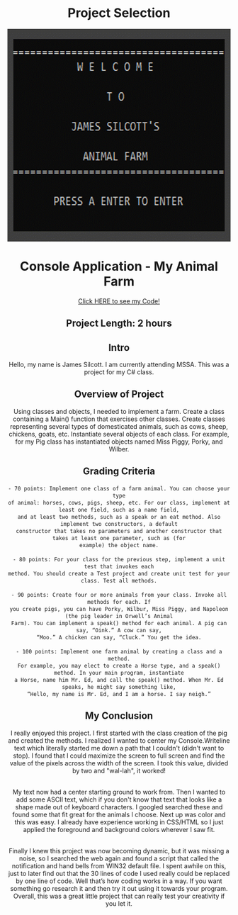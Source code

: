 <div align="center"> 

# Project Selection

<div align="center"><img align="Center" height="480px" width="600px" src="https://raw.githubusercontent.com/Silcott/PORTFOLIO-OF-PROJECTS/master/PROJECTS/AnimalFarm_CSharp/AnimalFarmGif.gif">

# Console Application - My Animal Farm

[Click HERE to see my Code!](https://github.com/Silcott/PORTFOLIO-OF-PROJECTS/blob/master/PROJECTS/AnimalFarm_CSharp/program04/Program.cs)

## Project Length: 2 hours

## Intro
Hello, my name is James Silcott.  I am currently attending MSSA.  This was a project for my C# class.  

## Overview of Project
Using classes and objects, I needed to implement a farm.  Create a class containing a Main() function that exercises other classes.  Create classes representing several types of domesticated animals, such as cows, sheep, chickens, goats, etc.  Instantiate several objects of each class.  For example, for my Pig class has instantiated objects named Miss Piggy, Porky, and Wilber.

## Grading Criteria
```
- 70 points: Implement one class of a farm animal. You can choose your type
of animal: horses, cows, pigs, sheep, etc. For our class, implement at least one field, such as a name field,
and at least two methods, such as a speak or an eat method. Also implement two constructors, a default
constructor that takes no parameters and another constructor that takes at least one parameter, such as (for
example) the object name.

- 80 points: For your class for the previous step, implement a unit test that invokes each
method. You should create a Test project and create unit test for your class. Test all methods.

- 90 points: Create four or more animals from your class. Invoke all methods for each. If
you create pigs, you can have Porky, Wilbur, Miss Piggy, and Napoleon (the pig leader in Orwell’s Animal
Farm). You can implement a speak() method for each animal. A pig can say, “Oink.” A cow can say,
“Moo.” A chicken can say, “Cluck.” You get the idea.

- 100 points: Implement one farm animal by creating a class and a method.
For example, you may elect to create a Horse type, and a speak() method. In your main program, instantiate
a Horse, name him Mr. Ed, and call the speak() method. When Mr. Ed speaks, he might say something like,
“Hello, my name is Mr. Ed, and I am a horse. I say neigh.”
```

## My Conclusion

I really enjoyed this project.  I first started with the class creation of the pig and created the methods. 
I realized I wanted to center my Console.Writeline text which literally started me down a path that I 
couldn't (didn't want to stop).  I found that I could maximize the screen to full screen and find the value
of the pixels across the width of the screen.  I took this value, divided by two and "wal-lah", it worked!  

<br>My text now had a center starting ground to work from.  Then I wanted to add some ASCII text, which if you
don't know that text that looks like a shape made out of keyboard characters.  I googled searched these and
found some that fit great for the animals I choose.  Next up was color and this was easy.  I already have 
experience working in CSS/HTML so I just applied the foreground and background colors wherever I saw fit.

<br>Finally I knew this project was now becoming dynamic, but it was missing a noise, so I searched the web
again and found a script that called the notification and hand bells from WIN32 default file.  I spent awhile
on this, just to later find out that the 30 lines of code I used really could be replaced by one line of code.
Well that’s how coding works in a way.  If you want something go research it and then try it out using it
towards your program.  Overall, this was a great little project that can really test your creativity if you let it. 

